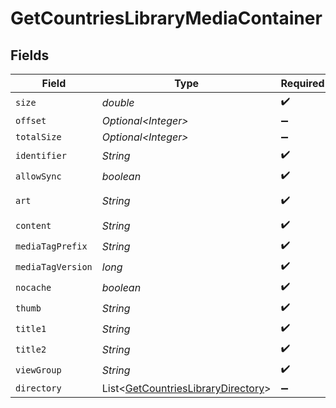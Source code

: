 # GetCountriesLibraryMediaContainer


## Fields

| Field                                                                                          | Type                                                                                           | Required                                                                                       | Description                                                                                    | Example                                                                                        |
| ---------------------------------------------------------------------------------------------- | ---------------------------------------------------------------------------------------------- | ---------------------------------------------------------------------------------------------- | ---------------------------------------------------------------------------------------------- | ---------------------------------------------------------------------------------------------- |
| `size`                                                                                         | *double*                                                                                       | :heavy_check_mark:                                                                             | N/A                                                                                            | 50                                                                                             |
| `offset`                                                                                       | *Optional\<Integer>*                                                                           | :heavy_minus_sign:                                                                             | N/A                                                                                            |                                                                                                |
| `totalSize`                                                                                    | *Optional\<Integer>*                                                                           | :heavy_minus_sign:                                                                             | N/A                                                                                            |                                                                                                |
| `identifier`                                                                                   | *String*                                                                                       | :heavy_check_mark:                                                                             | N/A                                                                                            | com.plexapp.plugins.library                                                                    |
| `allowSync`                                                                                    | *boolean*                                                                                      | :heavy_check_mark:                                                                             | N/A                                                                                            | false                                                                                          |
| `art`                                                                                          | *String*                                                                                       | :heavy_check_mark:                                                                             | N/A                                                                                            | /:/resources/show-fanart.jpg                                                                   |
| `content`                                                                                      | *String*                                                                                       | :heavy_check_mark:                                                                             | N/A                                                                                            | secondary                                                                                      |
| `mediaTagPrefix`                                                                               | *String*                                                                                       | :heavy_check_mark:                                                                             | N/A                                                                                            | /system/bundle/media/flags/                                                                    |
| `mediaTagVersion`                                                                              | *long*                                                                                         | :heavy_check_mark:                                                                             | N/A                                                                                            | 1734362201                                                                                     |
| `nocache`                                                                                      | *boolean*                                                                                      | :heavy_check_mark:                                                                             | N/A                                                                                            | true                                                                                           |
| `thumb`                                                                                        | *String*                                                                                       | :heavy_check_mark:                                                                             | N/A                                                                                            | /:/resources/show.png                                                                          |
| `title1`                                                                                       | *String*                                                                                       | :heavy_check_mark:                                                                             | N/A                                                                                            | TV Series                                                                                      |
| `title2`                                                                                       | *String*                                                                                       | :heavy_check_mark:                                                                             | N/A                                                                                            | By Country                                                                                     |
| `viewGroup`                                                                                    | *String*                                                                                       | :heavy_check_mark:                                                                             | N/A                                                                                            | secondary                                                                                      |
| `directory`                                                                                    | List\<[GetCountriesLibraryDirectory](../../models/operations/GetCountriesLibraryDirectory.md)> | :heavy_minus_sign:                                                                             | N/A                                                                                            |                                                                                                |